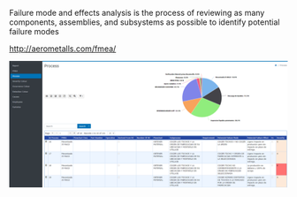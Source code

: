 Failure mode and effects analysis is the process of reviewing as many components, assemblies, and subsystems as possible to identify potential failure modes

http://aerometalls.com/fmea/

![KPI](https://github.com/esanmar/fmea/blob/master/fmea.png)
